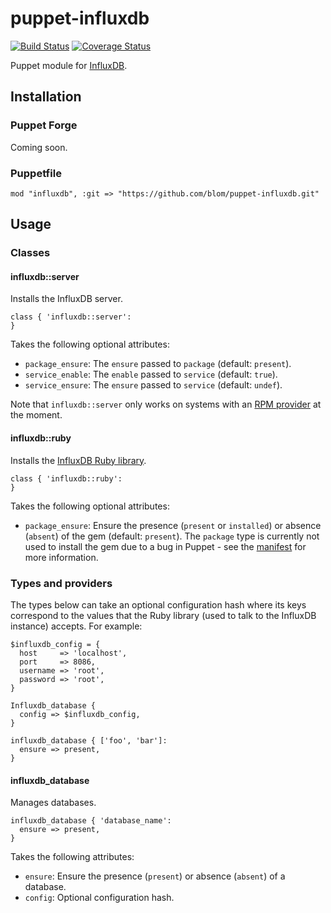 puppet-influxdb
===============

[![Build Status](https://travis-ci.org/blom/puppet-influxdb.png)](https://travis-ci.org/blom/puppet-influxdb)
[![Coverage Status](https://coveralls.io/repos/blom/puppet-influxdb/badge.png?branch=master)](https://coveralls.io/r/blom/puppet-influxdb?branch=master)

Puppet module for [InfluxDB][1].

Installation
------------

### Puppet Forge

Coming soon.

### Puppetfile

    mod "influxdb", :git => "https://github.com/blom/puppet-influxdb.git"

Usage
-----

### Classes

#### influxdb::server

Installs the InfluxDB server.

    class { 'influxdb::server':
    }

Takes the following optional attributes:

* `package_ensure`: The `ensure` passed to `package` (default: `present`).
* `service_enable`: The `enable` passed to `service` (default: `true`).
* `service_ensure`: The `ensure` passed to `service` (default: `undef`).

Note that `influxdb::server` only works on systems with an [RPM provider][2] at
the moment.

#### influxdb::ruby

Installs the [InfluxDB Ruby library][3].

    class { 'influxdb::ruby':
    }

Takes the following optional attributes:

* `package_ensure`: Ensure the presence (`present` or `installed`) or absence
  (`absent`) of the gem (default: `present`). The `package` type is currently
  not used to install the gem due to a bug in Puppet - see the [manifest][4]
  for more information.

### Types and providers

The types below can take an optional configuration hash where its keys
correspond to the values that the Ruby library (used to talk to the InfluxDB
instance) accepts. For example:

    $influxdb_config = {
      host     => 'localhost',
      port     => 8086,
      username => 'root',
      password => 'root',
    }

    Influxdb_database {
      config => $influxdb_config,
    }

    influxdb_database { ['foo', 'bar']:
      ensure => present,
    }

#### influxdb_database

Manages databases.

    influxdb_database { 'database_name':
      ensure => present,
    }

Takes the following attributes:

* `ensure`: Ensure the presence (`present`) or absence (`absent`) of a database.
* `config`: Optional configuration hash.

[1]: http://influxdb.org/
[2]: http://docs.puppetlabs.com/references/latest/type.html#package-provider-rpm
[3]: https://github.com/influxdb/influxdb-ruby
[4]: https://github.com/blom/puppet-influxdb/blob/master/manifests/ruby.pp
